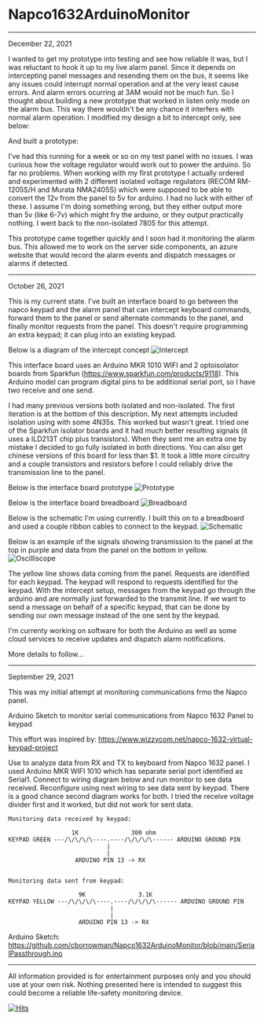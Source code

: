 # Napco1632ArduinoMonitor

------------------------------------------------------------------------------
December 22, 2021

I wanted to get my prototype into testing and see how reliable it was, but I was reluctant to hook it up to my live alarm panel. Since it depends on intercepting panel messages and resending them on the bus, it seems like any issues could interrupt normal operation and at the very least cause errors. And alarm errors ocurring at 3AM would not be much fun. So I thought about building a new prototype that worked in listen only mode on the alarm bus. This way there wouldn't be any chance it interfers with normal alarm operation. I modified my design a bit to intercept only, see below:

And built a prototype:

I've had this running for a week or so on my test panel with no issues. I was curious how the voltage regulator would work out to power the arduino. So far no problems. When working with my first prototype I actually ordered and experimented with 2 different isolated voltage regulators (RECOM RM-1205S/H and Murata NMA2405S) which were supposed to be able to convert the 12v from the panel to 5v for arduino.  I had no luck with either of these. I assume I'm doing something wrong, but they either output more than 5v (like 6-7v) which might fry the arduino, or they output practically nothing. I went back to the non-isolated 7805 for this attempt.

This prototype came together quickly and I soon had it monitoring the alarm bus. This allowed me to work on the server side components, an azure website that would record the alarm events and dispatch messages or alarms if detected. 


------------------------------------------------------------------------------
October 26, 2021

This is my current state. I've built an interface board to go between the napco keypad and the alarm panel
that can intercept keyboard commands, forward them to the panel or send alternate commands to the panel, and finally monitor requests from the panel. This doesn't require programming an extra keypad; it can plug into an existing keypad.

Below is a diagram of the intercept concept
![Intercept](https://github.com/cborrowman/Napco1632ArduinoMonitor/blob/main/KeypadIntercept.png)

This interface board uses an Arduino MKR 1010 WIFI and 2 optoisolator boards from Sparkfun (https://www.sparkfun.com/products/9118). This Arduino model can program digital pins to be additional serial port, so I have two receive and one send.

I had many previous versions both isolated and non-isolated. The first iteration is at the bottom of this description. My next attempts included isolation using with some 4N35s. This worked but wasn't great. I tried one of the Sparkfun isolator boards and it had much better resulting signals (it uses a ILD213T chip plus transistors). When they sent me an extra one by mistake I decided to go fully isolated in both directions. You can also get chinese versions of this board for less than $1. It took a little more circuitry and a couple transistors and resistors before I could reliably drive the transmission line to the panel. 

Below is the interface board prototype
![Prototype](https://github.com/cborrowman/Napco1632ArduinoMonitor/blob/main/prototype.jpeg)

Below is the interface board breadboard
![Breadboard](https://github.com/cborrowman/Napco1632ArduinoMonitor/blob/main/breadboard.jpeg)

Below is the schematic I'm using currently. I built this on to a breadboard and used a couple ribbon cables to connect to the keypad.
![Schematic](https://github.com/cborrowman/Napco1632ArduinoMonitor/blob/main/Napco%20Intercept%20Module%20using%20Sparkfun%20Optoisolator%20Schematic.png)

Below is an example of the signals showing transmission to the panel at the top in purple and data from the panel on the bottom in yellow. 
![Oscilliscope](https://github.com/cborrowman/Napco1632ArduinoMonitor/blob/main/Napco%20Alarm%20RX%20TX.png)

The yellow line shows data coming from the panel. Requests are identified for each keypad. The keypad will respond to requests identified for the keypad. With the intercept setup, messages from the keypad go through the arduino and are normally just forwarded to the transmit line. If we want to send a message on behalf of a specific keypad, that can be done by sending our own message instead of the one sent by the keypad. 

I'm currenty working on software for both the Arduino as well as some cloud services to receive updates and dispatch alarm notifications.

More details to follow...

------------------------------------------------------------------------------
September 29, 2021

This was my initial attempt at monitoring communications frmo the Napco panel.

Arduino Sketch to monitor serial communications from Napco 1632 Panel to keypad

This effort was inspired by: https://www.wizzycom.net/napco-1632-virtual-keypad-project

Use to analyze data from RX and TX to keyboard from Napco 1632 panel. I used Arduino MKR WIFI 1010 which has separate serial port identified as Serial1. Connect to wiring diagram below and run monitor to see data received. Reconfigure using next wiring to see data sent by keypad. There is a good chance second diagram works for both. I tried the receive voltage divider first and it worked, but did not work for sent data.

    Monitoring data received by keypad:

                      1K               300 ohm
    KEYPAD GREEN ---/\/\/\/\----.----/\/\/\/\------ ARDUINO GROUND PIN 
                                |
                                |
                       ARDUINO PIN 13 -> RX
                   
                   
    Monitoring data sent from keypad:

                        9K               3.1K
    KEYPAD YELLOW ---/\/\/\/\----.----/\/\/\/\------ ARDUINO GROUND PIN 
                                 |
                                 |
                        ARDUINO PIN 13 -> RX

Arduino Sketch: https://github.com/cborrowman/Napco1632ArduinoMonitor/blob/main/SerialPassthrough.ino



------------------------------------------------------------------------------
All information provided is for entertainment purposes only and you should use at your own risk. Nothing presented here is intended to suggest this could become a reliable life-safety monitoring device. 

<!--  https://hits.seeyoufarm.com/#badge  -->
[![Hits](https://hits.seeyoufarm.com/api/count/incr/badge.svg?url=https%3A%2F%2Fgithub.com%2Fcborrowman%2FNapco1632ArduinoMonitor&count_bg=%2379C83D&title_bg=%23555555&icon=&icon_color=%23E7E7E7&title=hits&edge_flat=false)](https://hits.seeyoufarm.com)
